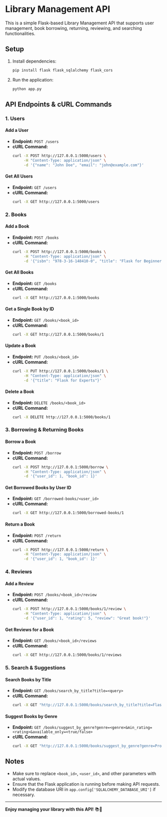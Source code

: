 # Library Management API

This is a simple Flask-based Library Management API that supports user management, book borrowing, returning, reviewing, and searching functionalities.

## Setup

1. Install dependencies:
   ```sh
   pip install flask flask_sqlalchemy flask_cors
   ```

2. Run the application:
   ```sh
   python app.py
   ```

## API Endpoints & cURL Commands

### 1. Users

#### Add a User
- **Endpoint:** `POST /users`
- **cURL Command:**
  ```sh
  curl -X POST http://127.0.0.1:5000/users \
       -H "Content-Type: application/json" \
       -d '{"name": "John Doe", "email": "john@example.com"}'
  ```

#### Get All Users
- **Endpoint:** `GET /users`
- **cURL Command:**
  ```sh
  curl -X GET http://127.0.0.1:5000/users
  ```

### 2. Books

#### Add a Book
- **Endpoint:** `POST /books`
- **cURL Command:**
  ```sh
  curl -X POST http://127.0.0.1:5000/books \
       -H "Content-Type: application/json" \
       -d '{"isbn": "978-3-16-148410-0", "title": "Flask for Beginners", "author": "John Doe", "genre": "Programming", "copies": 5}'
  ```

#### Get All Books
- **Endpoint:** `GET /books`
- **cURL Command:**
  ```sh
  curl -X GET http://127.0.0.1:5000/books
  ```

#### Get a Single Book by ID
- **Endpoint:** `GET /books/<book_id>`
- **cURL Command:**
  ```sh
  curl -X GET http://127.0.0.1:5000/books/1
  ```

#### Update a Book
- **Endpoint:** `PUT /books/<book_id>`
- **cURL Command:**
  ```sh
  curl -X PUT http://127.0.0.1:5000/books/1 \
       -H "Content-Type: application/json" \
       -d '{"title": "Flask for Experts"}'
  ```

#### Delete a Book
- **Endpoint:** `DELETE /books/<book_id>`
- **cURL Command:**
  ```sh
  curl -X DELETE http://127.0.0.1:5000/books/1
  ```

### 3. Borrowing & Returning Books

#### Borrow a Book
- **Endpoint:** `POST /borrow`
- **cURL Command:**
  ```sh
  curl -X POST http://127.0.0.1:5000/borrow \
       -H "Content-Type: application/json" \
       -d '{"user_id": 1, "book_id": 1}'
  ```

#### Get Borrowed Books by User ID
- **Endpoint:** `GET /borrowed-books/<user_id>`
- **cURL Command:**
  ```sh
  curl -X GET http://127.0.0.1:5000/borrowed-books/1
  ```

#### Return a Book
- **Endpoint:** `POST /return`
- **cURL Command:**
  ```sh
  curl -X POST http://127.0.0.1:5000/return \
       -H "Content-Type: application/json" \
       -d '{"user_id": 1, "book_id": 1}'
  ```

### 4. Reviews

#### Add a Review
- **Endpoint:** `POST /books/<book_id>/review`
- **cURL Command:**
  ```sh
  curl -X POST http://127.0.0.1:5000/books/1/review \
       -H "Content-Type: application/json" \
       -d '{"user_id": 1, "rating": 5, "review": "Great book!"}'
  ```

#### Get Reviews for a Book
- **Endpoint:** `GET /books/<book_id>/reviews`
- **cURL Command:**
  ```sh
  curl -X GET http://127.0.0.1:5000/books/1/reviews
  ```

### 5. Search & Suggestions

#### Search Books by Title
- **Endpoint:** `GET /books/search_by_title?title=<query>`
- **cURL Command:**
  ```sh
  curl -X GET "http://127.0.0.1:5000/books/search_by_title?title=Flask"
  ```

#### Suggest Books by Genre
- **Endpoint:** `GET /books/suggest_by_genre?genre=<genre>&min_rating=<rating>&available_only=<true/false>`
- **cURL Command:**
  ```sh
  curl -X GET "http://127.0.0.1:5000/books/suggest_by_genre?genre=Programming&min_rating=4&available_only=true"
  ```

## Notes
- Make sure to replace `<book_id>`, `<user_id>`, and other parameters with actual values.
- Ensure that the Flask application is running before making API requests.
- Modify the database URI in `app.config['SQLALCHEMY_DATABASE_URI']` if necessary.

---
**Enjoy managing your library with this API!** 📚🚀
